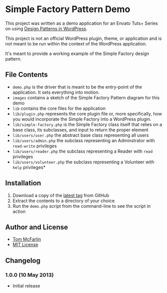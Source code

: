 # Simple Factory Pattern Demo

This project was written as a demo application for an Envato Tuts+ Series on using [Design Patterns in WordPress](http://wp.tutsplus.com/tutorials/creative-coding/design-patterns-in-wordpress-an-introduction/).

This project is not an official WordPress plugin, theme, or application and is not meant to be run within the context of the WordPress application.

It's meant to provide a working example of the Simple Factory design pattern.

## File Contents

* `demo.php` is the driver that is meant to be the entry-point of the application. It sets everything into motion.
* `images` contains a sketch of the Simple Factory Pattern diagram for this demo
* `lib` contains the core files for the application
* `lib/plugin.php` represents the core plugin file or, more specifically, how you would incorporate the Simple Factory into a WordPress plugin.
* `lib/simple-factory.php` is the Simple Factory class itself that relies on a base class, its subclasses, and input to return the proper element
* `lib/users/user.php` the abstract base class representing all users
* `lib/users/admin.php` the subclass representing an Adminstrator with `read-write` privileges
* `lib/users/reader.php` the subclass representing a Reader with `read` privileges
* `lib/users/volunteer.php` the subclass representing a Volunteer with `help` privileges* 

## Installation

1. Download a copy of the [latest tag]() from GitHub
2. Extract the contents to a directory of your choice
3. Run the `demo.php` script from the command-line to see the script in action

## Author and License

* [Tom McFarlin](http://tommcfarlin.com)
* [MIT License](http://opensource.org/licenses/MIT)

## Changelog

### 1.0.0 (10 May 2013)

* Initial release